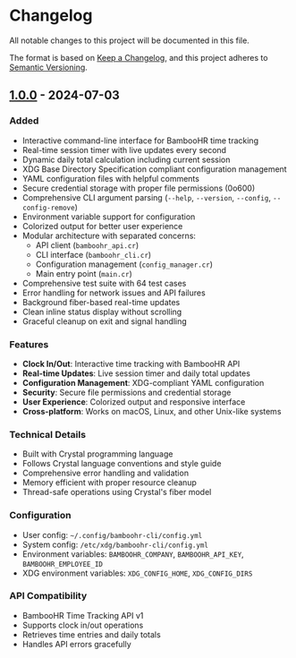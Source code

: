 # Changelog

All notable changes to this project will be documented in this file.

The format is based on [Keep a Changelog](https://keepachangelog.com/en/1.0.0/),
and this project adheres to [Semantic Versioning](https://semver.org/spec/v2.0.0.html).

## [1.0.0] - 2024-07-03

### Added
- Interactive command-line interface for BambooHR time tracking
- Real-time session timer with live updates every second
- Dynamic daily total calculation including current session
- XDG Base Directory Specification compliant configuration management
- YAML configuration files with helpful comments
- Secure credential storage with proper file permissions (0o600)
- Comprehensive CLI argument parsing (`--help`, `--version`, `--config`, `--config-remove`)
- Environment variable support for configuration
- Colorized output for better user experience
- Modular architecture with separated concerns:
  - API client (`bamboohr_api.cr`)
  - CLI interface (`bamboohr_cli.cr`) 
  - Configuration management (`config_manager.cr`)
  - Main entry point (`main.cr`)
- Comprehensive test suite with 64 test cases
- Error handling for network issues and API failures
- Background fiber-based real-time updates
- Clean inline status display without scrolling
- Graceful cleanup on exit and signal handling

### Features
- **Clock In/Out**: Interactive time tracking with BambooHR API
- **Real-time Updates**: Live session timer and daily total updates
- **Configuration Management**: XDG-compliant YAML configuration
- **Security**: Secure file permissions and credential storage
- **User Experience**: Colorized output and responsive interface
- **Cross-platform**: Works on macOS, Linux, and other Unix-like systems

### Technical Details
- Built with Crystal programming language
- Follows Crystal language conventions and style guide
- Comprehensive error handling and validation
- Memory efficient with proper resource cleanup
- Thread-safe operations using Crystal's fiber model

### Configuration
- User config: `~/.config/bamboohr-cli/config.yml`
- System config: `/etc/xdg/bamboohr-cli/config.yml`
- Environment variables: `BAMBOOHR_COMPANY`, `BAMBOOHR_API_KEY`, `BAMBOOHR_EMPLOYEE_ID`
- XDG environment variables: `XDG_CONFIG_HOME`, `XDG_CONFIG_DIRS`

### API Compatibility
- BambooHR Time Tracking API v1
- Supports clock in/out operations
- Retrieves time entries and daily totals
- Handles API errors gracefully

[1.0.0]: https://github.com/josacar/bamboohr-cli/releases/tag/v1.0.0
